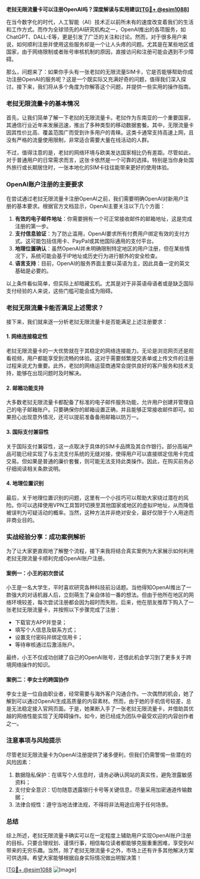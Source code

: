 **老挝无限流量卡可以注册OpenAI吗？深度解读与实用建议[[TG💪+ @esim1088](https://t.me/s/esim1088)]**

在当今数字化的时代，人工智能（AI）技术正以前所未有的速度改变着我们的生活和工作方式。而作为全球领先的AI研究机构之一，OpenAI推出的各项服务，如ChatGPT、DALL-E等，更是引发了广泛的关注和讨论。然而，对于很多用户来说，如何顺利注册并使用这些服务却是一个让人头疼的问题。尤其是在某些地区或国家，由于网络限制或者账号审核机制的原因，直接访问和注册可能会遇到不少障碍。

那么，问题来了：如果你手头有一张老挝的无限流量SIM卡，它是否能够帮助你成功注册OpenAI的服务呢？这是一个既实际又充满好奇的问题，值得我们深入探讨。接下来，我们将从多个角度为你解答这个问题，并提供一些实用的操作指南。

### 老挝无限流量卡的基本情况

首先，让我们简单了解一下老挝的无限流量卡。老挝作为东南亚的一个重要国家，其通信行业近年来发展迅速，推出了多种类型的移动数据套餐。其中，无限流量卡因其性价比高、覆盖范围广而受到许多用户的青睐。这类卡通常支持高速上网，且没有严格的流量使用限制，非常适合需要大量在线活动的人群。

不过，值得注意的是，老挝的网络环境与欧美发达国家相比仍有差距。尽管如此，对于普通用户的日常需求而言，这张卡依然是一个可靠的选择。特别是当你身处国外旅行或长期居住时，一张本地化的SIM卡往往能带来更好的使用体验。

### OpenAI账户注册的主要要求

在尝试通过老挝无限流量卡注册OpenAI之前，我们需要明确OpenAI对新用户注册的基本要求。根据官方文档显示，OpenAI主要关注以下几个方面：

1. **有效的电子邮件地址**：你需要拥有一个可正常接收邮件的邮箱地址，这是完成注册的第一步。
2. **支付信息验证**：为了防止滥用，OpenAI要求所有付费用户绑定有效的支付方式。这可能包括信用卡、PayPal或其他国际通用的支付平台。
3. **地理位置确认**：虽然OpenAI并未明确限制特定地区的用户注册，但在某些情况下，系统可能会基于IP地址或历史行为进行额外的安全检查。
4. **语言支持**：目前，OpenAI的服务界面主要以英语为主，因此具备一定的英文基础是必要的。

以上条件看似简单，但实际上却暗藏玄机。尤其是对于非英语母语者或是缺乏国际支付经验的人来说，这些门槛可能会成为阻碍。

### 老挝无限流量卡能否满足上述需求？

接下来，我们就来逐一分析老挝无限流量卡是否能满足上述注册要求：

#### 1. 网络连接稳定性

老挝无限流量卡的一大优势就在于其稳定的网络连接能力。无论是浏览网页还是观看视频，用户都能享受到流畅的体验。这对于需要频繁提交表单或上传文件的注册过程来说尤为重要。此外，老挝的网络运营商通常会提供良好的客户服务和技术支持，能够在出现问题时及时解决。

#### 2. 邮箱功能支持

大多数老挝无限流量卡都配备了标准的电子邮件服务功能，允许用户创建并管理自己的电子邮箱账户。只要确保你的邮箱设置正确，并且能够正常接收邮件即可。如果担心出现意外情况，还可以提前准备备用邮箱以防万一。

#### 3. 国际支付兼容性

关于国际支付兼容性，这一点取决于具体的SIM卡品牌及其合作银行。部分高端产品可能已经实现了与主流支付系统的无缝对接，使得用户可以直接绑定信用卡完成交易。但如果是普通的廉价套餐，则可能无法支持此类操作。因此，在购买前务必仔细阅读相关条款说明。

#### 4. 地理位置识别

最后，关于地理位置识别的问题，这里有一个小技巧可以帮助大家绕过潜在的风险。你可以选择使用VPN工具暂时切换至其他国家或地区的虚拟IP地址，从而降低被误判为可疑活动的概率。当然，这种方法并非绝对安全，最好仅限于个人用途而非商业目的。

### 实战经验分享：成功案例解析

为了让大家更直观地了解整个流程，接下来我将结合真实案例为大家展示如何利用老挝无限流量卡顺利完成OpenAI账户注册。

#### 案例一：小王的初次尝试

小王是一名大学生，平时喜欢研究各种科技前沿话题。当他得知OpenAI推出了一款强大的对话机器人后，立刻萌生了亲自体验一番的想法。但由于他所在地区的网络环境较差，每次尝试注册都会因为超时而失败。后来，他在朋友推荐下购入了一张老挝无限流量卡，并按照以下步骤完成了注册：

- 下载官方APP并登录；
- 填写个人信息及联系方式；
- 设置支付密码并绑定信用卡；
- 等待审核通过后激活账户。

最终，小王不仅成功创建了自己的OpenAI账号，还借此机会学习到了更多关于跨境网络操作的知识。

#### 案例二：李女士的跨国协作

李女士是一位自由职业者，经常需要与海外客户沟通合作。一次偶然的机会，她了解到可以通过OpenAI生成高质量的内容素材。然而，由于她的手机信号较差，总是无法稳定接入官网页面。于是，她果断入手了一张老挝无限流量卡，并借助其优越的网络性能实现了无障碍操作。如今，她已经成为团队中最受欢迎的内容创作者之一。

### 注意事项与风险提示

尽管老挝无限流量卡为OpenAI注册提供了诸多便利，但我们仍需警惕一些潜在的风险因素：

1. 数据隐私保护：在填写个人信息时，请务必确认网站的真实性，避免泄露敏感资料；
2. 支付安全意识：切勿随意透露银行卡号等关键信息，尽量采用加密通道传输数据；
3. 法律合规性：遵守当地法律法规，不得将非法用途应用于任何场景。

### 总结

综上所述，老挝无限流量卡确实可以在一定程度上辅助用户实现OpenAI账户注册的目标。只要合理规划、谨慎行事，相信每位读者都能够克服重重困难，享受到AI带来的无穷乐趣。当然，除了老挝无限流量卡之外，市场上还有许多其他解决方案可供选择。希望大家能够根据自身实际情况做出明智决策！

[[TG💪+ @esim1088](https://t.me/s/esim1088) ![Image](https://i.postimg.cc/4NQfJmqS/Snipaste-2025-05-13-00-14-12.png)]